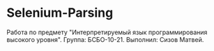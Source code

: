 # Selenium-Parsing
Работа по предмету "Интерпретируемый язык программирования высокого уровня". Группа: БСБО-10-21. Выполнил: Сизов Матвей.
